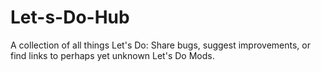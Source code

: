 # Let-s-Do-Hub
A collection of all things Let's Do: Share bugs, suggest improvements, or find links to perhaps yet unknown Let's Do Mods.

